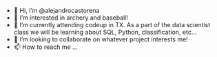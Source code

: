 - 👋 Hi, I’m @alejandrocastorena
- 👀 I’m interested in archery and baseball!
- 🌱 I’m currently attending codeup in TX. As a part of the data scientist class we will be learning about SQL, Python, classification, etc...
- 💞️ I’m looking to collaborate on whatever project interests me!
- 📫 How to reach me ...

<!---
alejandrocastorena/alejandrocastorena is a ✨ special ✨ repository because its `README.md` (this file) appears on your GitHub profile.
You can click the Preview link to take a look at your changes.
--->
